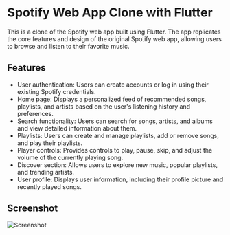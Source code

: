 # Spotify Web App Clone with Flutter

This is a clone of the Spotify web app built using Flutter. The app replicates the core features and design of the original Spotify web app, allowing users to browse and listen to their favorite music.

## Features

- User authentication: Users can create accounts or log in using their existing Spotify credentials.
- Home page: Displays a personalized feed of recommended songs, playlists, and artists based on the user's listening history and preferences.
- Search functionality: Users can search for songs, artists, and albums and view detailed information about them.
- Playlists: Users can create and manage playlists, add or remove songs, and play their playlists.
- Player controls: Provides controls to play, pause, skip, and adjust the volume of the currently playing song.
- Discover section: Allows users to explore new music, popular playlists, and trending artists.
- User profile: Displays user information, including their profile picture and recently played songs.

## Screenshot

![Screenshot](screenshot.png)

